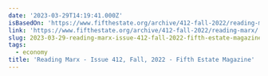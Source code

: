 ```yaml
---
date: '2023-03-29T14:19:41.000Z'
isBasedOn: 'https://www.fifthestate.org/archive/412-fall-2022/reading-marx/'
link: 'https://www.fifthestate.org/archive/412-fall-2022/reading-marx/'
slug: 2023-03-29-reading-marx-issue-412-fall-2022-fifth-estate-magazine
tags:
  - economy
title: 'Reading Marx - Issue 412, Fall, 2022 - Fifth Estate Magazine'
---
```


